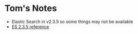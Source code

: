 # Tom's Notes

- Elastic Search in v2.3.5 so some things may not be available
- [ES 2.3.5 reference](https://www.elastic.co/guide/en/elasticsearch/reference/2.3/query-dsl-bool-query.html)
